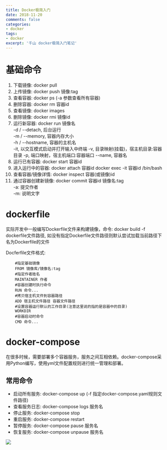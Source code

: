 ```yaml
---
title: Docker极简入门
date: 2018-11-20
comments: false
categories:
- docker
tags:
- docker
excerpt: '千山 docker极简入门笔记'
---
```


# 基础命令 

1. 下载镜像: docker pull
2. 上传镜像: docker push 镜像:tag
3. 查看容器: docker ps  (-a 参数查看所有容器)
4. 删除容器: docker rm 容器id
5. 查看镜像: docker images 
6. 删除镜像: docker rmi 镜像id
7. 运行新容器: docker run 镜像名  
    -d / --detach, 后台运行  
    -m / --memory, 容器内存大小  
    -h / --hostname, 容器的主机名  
    -it, 以交互模式启动并打开输入中终端
    -v, 目录映射(挂载)，宿主机目录:容器目录
    -p, 端口映射，宿主机端口:容器端口
    --name, 容器名
8. 运行已有容器: docker start 容器id
9. 进入运行中的容器: 
    docker attach 容器id
    docker exec -it 容器id /bin/bash
10. 查看容器/镜像详情: docker inspect 容器(或镜像)id
11. 通过容器创建新镜像: docker commit 容器id 镜像名:tag  
 -a: 提交作者  
 -m: 说明文字

# dockerfile

实际开发中一般编写Dockerfile文件来构建镜像，命令: docker build -f dockerfile文件路径, 如没有指定Dockerfile文件路径则默认尝试加载当前路径下名为Dockerfile的文件

Docferfile文件格式:
```shell
    #指定基础镜像
    FROM 镜像库/镜像名:tag
    #指定作者姓名
    MAINTAINER 作者
    #容器创建时执行命令
    RUN 命令...
    #拷贝宿主机文件到容器路径
    ADD 宿主机文件路径 容器文件路径
    #设置容器运行默认的工作目录(注意这里说的指的是容器中的目录)
    WORKDIR
    #容器启动时命令
    CMD 命令...
```

# docker-compose

在很多时候，需要部署多个容器服务，服务之间互相依赖。docker-compose采用Python编写，使用yml文件配置规则进行统一管理和部署。

## 常用命令
* 启动所有服务: docker-compose up  (-f 指定docker-compose.yaml规则文件路径)
* 查看服务日志: docker-compose logs 服务名
* 停止服务: docker-compose stop 
* 重启服务: docker-compose restart
* 暂停服务: docker-compose pause 服务名
* 恢复服务: docker-compose unpause 服务名

![](https://oscimg.oschina.net/oscnet/f9cbefdfe06bc0a093b5933f256f72a01f7.jpg)